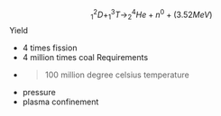 $$_1^2D+_1^3T\rightarrow _2^4He+ n^0 + (3.52 MeV)$$
Yield
- 4 times fission
- 4 million times coal
Requirements
- >100 million degree celsius temperature
- pressure
- plasma confinement